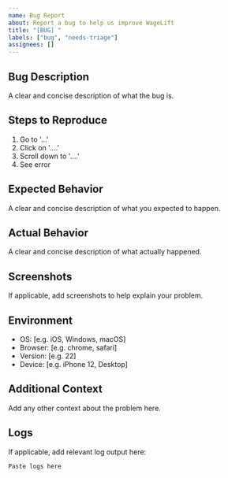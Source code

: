 ```yaml
---
name: Bug Report
about: Report a bug to help us improve WageLift
title: "[BUG] "
labels: ["bug", "needs-triage"]
assignees: []
---
```


## Bug Description
A clear and concise description of what the bug is.

## Steps to Reproduce
1. Go to '...'
2. Click on '....'
3. Scroll down to '....'
4. See error

## Expected Behavior
A clear and concise description of what you expected to happen.

## Actual Behavior
A clear and concise description of what actually happened.

## Screenshots
If applicable, add screenshots to help explain your problem.

## Environment
- OS: [e.g. iOS, Windows, macOS]
- Browser: [e.g. chrome, safari]
- Version: [e.g. 22]
- Device: [e.g. iPhone 12, Desktop]

## Additional Context
Add any other context about the problem here.

## Logs
If applicable, add relevant log output here:
```
Paste logs here
``` 